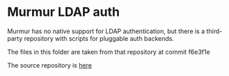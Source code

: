 Murmur LDAP auth
================

Murmur has no native support for LDAP authentication, but there is a third-party
repository with scripts for pluggable auth backends.

The files in this folder are taken from that repository at commit f6e3f1e

The source repository is [here](https://github.com/mumble-voip/mumble-scripts)
